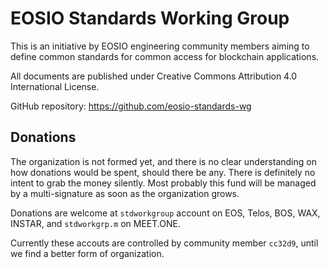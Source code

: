 EOSIO Standards Working Group
=============================

This is an initiative by EOSIO engineering community members aiming to
define common standards for common access for blockchain applications.

All documents are published under Creative Commons Attribution 4.0
International License.

GitHub repository: https://github.com/eosio-standards-wg

Donations
---------

The organization is not formed yet, and there is no clear
understanding on how donations would be spent, should there be
any. There is definitely no intent to grab the money silently. Most
probably this fund will be managed by a multi-signature as soon as the
organization grows.

Donations are welcome at `stdworkgroup` account on EOS, Telos, BOS,
WAX, INSTAR, and `stdworkgrp.m` on MEET.ONE.

Currently these accouts are controlled by community member `cc32d9`,
until we find a better form of organization.

